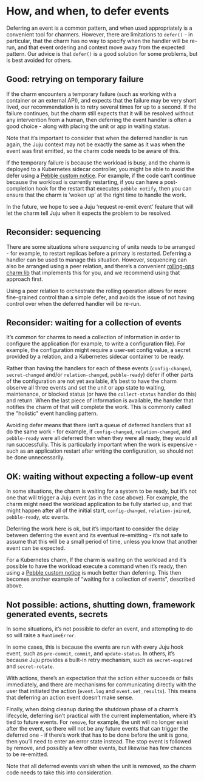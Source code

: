 # How, and when, to defer events

Deferring an event is a common pattern, and when used appropriately is a convenient tool for charmers. However, there are limitations to `defer()` - in particular, that the charm has no way to specify when the handler will be re-run, and that event ordering and context move away from the expected pattern. Our advice is that `defer()` is a good solution for some problems, but is best avoided for others.

## Good: retrying on temporary failure

If the charm encounters a temporary failure (such as working with a container or an external API), and expects that the failure may be very short lived, our recommendation is to retry several times for up to a second. If the failure continues, but the charm still expects that it will be resolved without any intervention from a human, then deferring the event handler is often a good choice - along with placing the unit or app in waiting status.

Note that it’s important to consider that when the deferred handler is run again, the Juju context may not be exactly the same as it was when the event was first emitted, so the charm code needs to be aware of this.

If the temporary failure is because the workload is busy, and the charm is deployed to a Kubernetes sidecar controller, you might be able to avoid the defer using a [Pebble custom notice](#use-custom-notices-from-the-workload-container). For example, if the code can’t continue because the workload is currently restarting, if you can have a post-completion hook for the restart that executes `pebble notify`, then you can ensure that the charm is ‘woken up’ at the right time to handle the work.

In the future, we hope to see a Juju ‘request re-emit event’ feature that will let the charm tell Juju when it expects the problem to be resolved.

## Reconsider: sequencing

There are some situations where sequencing of units needs to be arranged - for example, to restart replicas before a primary is restarted. Deferring a handler can be used to manage this situation. However, sequencing can also be arranged using a peer relation, and there’s a convenient [rolling-ops charm lib](https://github.com/canonical/charm-rolling-ops) that implements this for you, and we recommend using that approach first.

Using a peer relation to orchestrate the rolling operation allows for more fine-grained control than a simple defer, and avoids the issue of not having control over when the deferred handler will be re-run.

## Reconsider: waiting for a collection of events

It’s common for charms to need a collection of information in order to configure the application (for example, to write a configuration file). For example, the configuration might require a user-set config value, a secret provided by a relation, and a Kubernetes sidecar container to be ready.

Rather than having the handlers for each of these events (`config-changed`, `secret-changed` and/or `relation-changed`, `pebble-ready`) defer if other parts of the configuration are not yet available, it’s best to have the charm observe all three events and set the unit or app state to waiting, maintenance, or blocked status (or have the `collect-status` handler do this) and return. When the last piece of information is available, the handler that notifies the charm of that will complete the work. This is commonly called the "holistic" event handling pattern.

Avoiding defer means that there isn’t a queue of deferred handlers that all do the same work - for example, if `config-changed`, `relation-changed`, and `pebble-ready` were all deferred then when they were all ready, they would all run successfully. This is particularly important when the work is expensive - such as an application restart after writing the configuration, so should not be done unnecessarily.

## OK: waiting without expecting a follow-up event

In some situations, the charm is waiting for a system to be ready, but it’s not one that will trigger a Juju event (as in the case above). For example, the charm might need the workload application to be fully started up, and that might happen after all of the initial start, `config-changed`, `relation-joined`, `pebble-ready`, etc events.

Deferring the work here is ok, but it’s important to consider the delay between deferring the event and its eventual re-emitting - it’s not safe to assume that this will be a small period of time, unless you know that another event can be expected.

For a Kubernetes charm, If the charm is waiting on the workload and it’s possible to have the workload execute a command when it’s ready, then using a [Pebble custom notice](#use-custom-notices-from-the-workload-container) is much better than deferring. This then becomes another example of “waiting for a collection of events”, described above.

## Not possible: actions, shutting down, framework generated events, secrets

In some situations, it’s not possible to defer an event, and attempting to do so will raise a `RuntimeError`.

In some cases, this is because the events are run with every Juju hook event, such as `pre-commit`, `commit`, and `update-status`. In others, it’s because Juju provides a built-in retry mechanism, such as `secret-expired` and `secret-rotate`.

With actions, there’s an expectation that the action either succeeds or fails immediately, and there are mechanisms for communicating directly with the user that initiated the action (`event.log` and `event.set_results`). This means that deferring an action event doesn’t make sense.

Finally, when doing cleanup during the shutdown phase of a charm’s lifecycle, deferring isn’t practical with the current implementation, where it’s tied to future events. For `remove`, for example, the unit will no longer exist after the event, so there will not be any future events that can trigger the deferred one - if there’s work that has to be done before the unit is gone, then you’ll need to enter an error state instead. The stop event is followed by remove, and possibly a few other events, but likewise has few chances to be re-emitted.

Note that all deferred events vanish when the unit is removed, so the charm code needs to take this into consideration.
